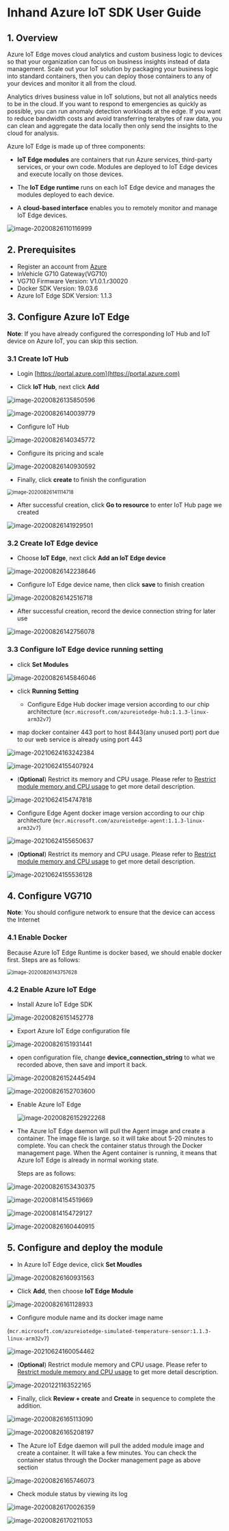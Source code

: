 # Inhand Azure IoT SDK User Guide

## 1. Overview

Azure IoT Edge moves cloud analytics and custom business logic to  devices so that your organization can focus on business insights instead of data management. Scale out your IoT solution by packaging your  business logic into standard containers, then you can deploy those  containers to any of your devices and monitor it all from the cloud.

Analytics drives business value in IoT solutions, but not all  analytics needs to be in the cloud. If you want to respond to  emergencies as quickly as possible, you can run anomaly detection  workloads at the edge. If you want to reduce bandwidth costs and avoid  transferring terabytes of raw data, you can clean and aggregate the data locally then only send the insights to the cloud for analysis.

Azure IoT Edge is made up of three components:

- **IoT Edge modules** are containers that run Azure  services, third-party services, or your own code. Modules are deployed  to IoT Edge devices and execute locally on those devices.

- The **IoT Edge runtime** runs on each IoT Edge device and manages the modules deployed to each device.

- A **cloud-based interface** enables you to remotely monitor and manage IoT Edge devices.

![image-20200826110116999](images/image-20200826110116999.png)

## 2. Prerequisites

- Register an account from [Azure](https://docs.microsoft.com/en-us/azure/?product=featured)
- InVehicle G710 Gateway(VG710)
- VG710 Firmware Version: V1.0.1.r30020
- Docker SDK Version: 19.03.6
- Azure IoT Edge SDK Version: 1.1.3

## 3. Configure Azure IoT Edge

**Note**: If you have already configured the corresponding IoT Hub and IoT device on Azure IoT, you can skip this section.

### 3.1 Create IoT Hub

- Login [https://portal.azure.com](https://portal.azure.com)

- Click **IoT Hub**, next click **Add**

![image-20200826135850596](images/image-20200826135850596.png)

![image-20200826140039779](images/image-20200826140039779.png)

- Configure IoT Hub

![image-20200826140345772](images/image-20200826140345772.png)

- Configure its pricing and scale

![image-20200826140930592](images/image-20200826140930592.png)

- Finally, click **create** to finish the configuration

<img src="images/image-20200826141114718.png" alt="image-20200826141114718" style="zoom:80%;" />

- After successful creation, click **Go to resource** to enter IoT Hub page we created

![image-20200826141929501](images/image-20200826141929501.png)

### 3.2 Create IoT Edge device

- Choose **IoT Edge**, next click **Add an IoT Edge device**  

![image-20200826142238646](images/image-20200826142238646.png)

- Configure IoT Edge device name, then click **save** to finish creation

![image-20200826142516718](images/image-20200826142516718.png)

- After successful creation, record the device connection string for later use

![image-20200826142756078](images/image-20200826142756078.png)

### 3.3 Configure IoT Edge device running setting

- click **Set Modules**

![image-20200826145846046](images/image-20200826145846046.png)

- click **Running Setting**
  - Configure Edge Hub docker image version according to our chip architecture (`mcr.microsoft.com/azureiotedge-hub:1.1.3-linux-arm32v7`)
  
- map docker container 443 port to host 8443(any unused port) port due to our web service is already using port 443
  

![image-20210624163242384](images/image-20210624163242384.png)

![image-20210624155407924](images/image-20210624155407924.png)

  - (**Optional**) Restrict its memory and CPU usage. Please refer to [Restrict module memory and CPU usage](https://docs.microsoft.com/en-us/azure/iot-edge/how-to-use-create-options?view=iotedge-2018-06#restrict-module-memory-and-cpu-usage) to get more detail description.

  ![image-20210624154747818](images/image-20210624154747818.png)

- Configure Edge Agent docker image version according to our chip architecture  (`mcr.microsoft.com/azureiotedge-agent:1.1.3-linux-arm32v7`)
  

![image-20210624155650637](images/image-20210624155650637.png)

  - (**Optional**) Restrict its memory and CPU usage. Please refer to [Restrict module memory and CPU usage](https://docs.microsoft.com/en-us/azure/iot-edge/how-to-use-create-options?view=iotedge-2018-06#restrict-module-memory-and-cpu-usage) to get more detail description.

  ![image-20210624155536128](images/image-20210624155536128.png)


## 4. Configure VG710

**Note**: You should configure network to ensure that the device can access the Internet

### 4.1 Enable Docker

Because Azure IoT Edge Runtime is docker based, we should enable docker first. Steps are as follows:

<img src="images/image-20200826143757628.png" alt="image-20200826143757628" style="zoom:80%;" />

### 4.2 Enable Azure IoT Edge

- Install Azure IoT Edge SDK

![image-20200826151452778](images/image-20200826151452778.png)

- Export Azure IoT Edge configuration file

![image-20200826151931441](images/image-20200826151931441.png)

- open configuration file, change **device_connection_string** to what we recorded above, then save and import it back.

![image-20200826152445494](images/image-20200826152445494.png)

![image-20200826152703600](images/image-20200826152703600.png)

- Enable Azure IoT Edge

  ![image-20200826152922268](images/image-20200826152922268.png)

- The Azure IoT Edge daemon will pull the Agent image and create a container. The image file is large. so it will take about 5-20 minutes to complete.
You can check the container status through the Docker management page. When the Agent container is running, it means that Azure IoT Edge is already in normal working state.
  
  Steps are as follows:

![image-20200826153430375](images/image-20200826153430375.png)

![image-20200814154519669](images/image-20200814154519669.png)

![image-20200814154729127](images/image-20200814154729127.png)

![image-20200826160440915](images/image-20200826160440915.png)

## 5. Configure and deploy the module

- In Azure IoT Edge device, click **Set Moudles**

![image-20200826160931563](images/image-20200826160931563.png)

- Click **Add**, then choose **IoT Edge Module**

![image-20200826161128933](images/image-20200826161128933.png)
- Configure module name and its docker image name 

(`mcr.microsoft.com/azureiotedge-simulated-temperature-sensor:1.1.3-linux-arm32v7`)

![image-20210624160054462](images/image-20210624160054462.png)

- (**Optional**) Restrict module memory and CPU usage. Please refer to [Restrict module memory and CPU usage](https://docs.microsoft.com/en-us/azure/iot-edge/how-to-use-create-options?view=iotedge-2018-06#restrict-module-memory-and-cpu-usage) to get more detail description.

![image-20201221163522165](images/image-20201221163522165.png)

- Finally, click **Review + create** and **Create** in sequence to complete the addition.

![image-20200826165113090](images/image-20200826165113090.png)

![image-20200826165208197](images/image-20200826165208197.png)

- The Azure IoT Edge daemon will pull the added module image and create a container. It will take a few minutes. 
  You can check the container status through the Docker management page as above section

![image-20200826165746073](images/image-20200826165746073.png)

- Check module status by viewing its log

![image-20200826170026359](images/image-20200826170026359.png)

![image-20200826170211053](images/image-20200826170211053.png)
